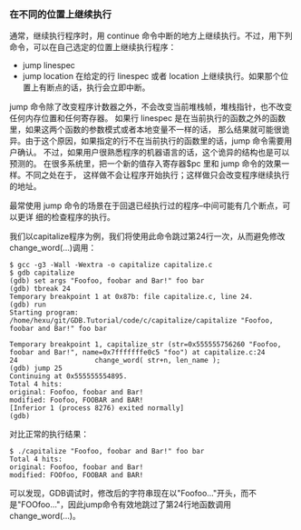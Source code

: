 ### 在不同的位置上继续执行

通常，继续执行程序时，用 continue 命令中断的地方上继续执行。不过，用下列命令，可以在自己选定的位置上继续执行程序：
- jump linespec
- jump location
在给定的行 linespec 或者 location 上继续执行。如果那个位置上有断点的话，执行会立即中断。

jump 命令除了改变程序计数器之外，不会改变当前堆栈帧，堆栈指针，也不改变任何内存位置和任何寄存器。
如果行 linespec 是在当前执行的函数之外的函数里，如果这两个函数的参数模式或者本地变量不一样的话，
那么结果就可能很诡异。由于这个原因，如果指定的行不在当前执行的函数里的话，jump 命令需要用户确认。
不过，如果用户很熟悉程序的机器语言的话，这个诡异的结构也是可以预测的。
在很多系统里，把一个新的值存入寄存器$pc 里和 jump 命令的效果一样。不同之处在于，
这样做不会让程序开始执行；这样做只会改变程序继续执行的地址。

最常使用 jump 命令的场景在于回退已经执行过的程序–中间可能有几个断点，可以更详
细的检查程序的执行。

我们以capitalize程序为例，我们将使用此命令跳过第24行一次，从而避免修改change_word(...)调用：

```
$ gcc -g3 -Wall -Wextra -o capitalize capitalize.c
$ gdb capitalize
(gdb) set args "Foofoo, foobar and Bar!" foo bar
(gdb) tbreak 24
Temporary breakpoint 1 at 0x87b: file capitalize.c, line 24.
(gdb) run
Starting program: /home/hexu/git/GDB.Tutorial/code/c/capitalize/capitalize "Foofoo, foobar and Bar!" foo bar

Temporary breakpoint 1, capitalize_str (str=0x555555756260 "Foofoo, foobar and Bar!", name=0x7fffffffe0c5 "foo") at capitalize.c:24
24                   change_word( str+n, len_name );
(gdb) jump 25
Continuing at 0x555555554895.
Total 4 hits:
original: Foofoo, foobar and Bar!
modified: Foofoo, FOOBAR and BAR!
[Inferior 1 (process 8276) exited normally]
(gdb)
```

对比正常的执行结果：

```
$ ./capitalize "Foofoo, foobar and Bar!" foo bar
Total 4 hits:
original: Foofoo, foobar and Bar!
modified: FOOfoo, FOOBAR and BAR!
```

可以发现，GDB调试时，修改后的字符串现在以"Foofoo..."开头，而不是"FOOfoo..."，因此jump命令有效地跳过了第24行地函数调用change_word(...)。
